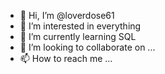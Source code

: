 - 👋 Hi, I’m @loverdose61
- 👀 I’m interested in everything
- 🌱 I’m currently learning SQL
- 💞️ I’m looking to collaborate on ...
- 📫 How to reach me ...

<!---
loverdose61/loverdose61 is a ✨ special ✨ repository because its `README.md` (this file) appears on your GitHub profile.
You can click the Preview link to take a look at your changes.
--->
